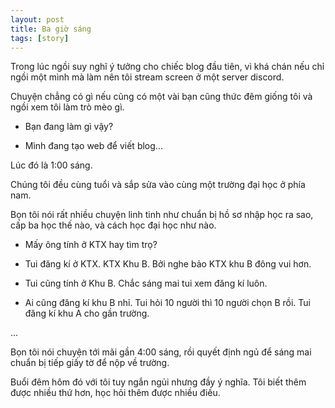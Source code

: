 ```yaml
---
layout: post
title: Ba giờ sáng
tags: [story]
---
```


Trong lúc ngồi suy nghĩ ý tưởng cho chiếc blog đầu tiên, vì khá chán nếu chỉ ngồi một mình mà làm nên tôi stream screen ở một server discord.

Chuyện chẳng có gì nếu cũng có một vài bạn cũng thức đêm giống tôi và ngồi xem tôi làm trò mèo gì.

- Bạn đang làm gì vậy?

- Mình đang tạo web để viết blog...

Lúc đó là 1:00 sáng.

Chúng tôi đều cùng tuổi và sắp sửa vào cùng một trường đại học ở phía nam.

Bọn tôi nói rất nhiều chuyện linh tinh như chuẩn bị hồ sơ nhập học ra sao, cấp ba học thế nào, và cách học đại học như nào.

- Mấy ông tính ở KTX hay tìm trọ?

- Tui đăng kí ở KTX. KTX Khu B. Bởi nghe bảo KTX khu B đông vui hơn.

- Tui cũng tính ở Khu B. Chắc sáng mai tui xem đăng kí luôn.

- Ai cũng đăng kí khu B nhỉ. Tui hỏi 10 người thì 10 người chọn B rồi. Tui đăng kí khu A cho gần trường.

... 

Bọn tôi nói chuyện tới mãi gần 4:00 sáng, rồi quyết định ngủ để sáng mai chuẩn bị tiếp giấy tờ để nộp về trường.

Buổi đêm hôm đó với tôi tuy ngắn ngủi nhưng đầy ý nghĩa. Tôi biết thêm được nhiều thứ hơn, học hỏi thêm được nhiều điều.
